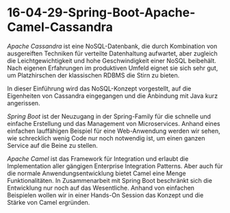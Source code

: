 # 16-04-29-Spring-Boot-Apache-Camel-Cassandra

*Apache Cassandra* ist eine NoSQL-Datenbank, die durch Kombination von ausgereiften Techniken für verteilte Datenhaltung aufwartet, aber zugleich die Leichtgewichtigkeit und hohe Geschwindigkeit einer NoSQL beibehält. Nach eigenen Erfahrungen im produktiven Umfeld eignet sie sich sehr gut, um Platzhirschen der klassischen RDBMS die Stirn zu bieten. 

In dieser Einführung wird das NoSQL-Konzept vorgestellt, auf die Eigenheiten von Cassandra eingegangen 
und die Anbindung mit Java kurz angerissen. 

*Spring Boot* ist der Neuzugang in der Spring-Family für die schnelle und einfache Erstellung und das Management von Microservices. Anhand eines einfachen lauffähigen Beispiel für eine Web-Anwendung 
werden wir sehen, wie schrecklich wenig Code nur noch notwendig ist, um einen ganzen Service auf die Beine zu stellen. 

*Apache Camel* ist das Framework für Integration und erlaubt die Implementation aller gängigen Enterprise Integration Patterns. Aber auch für die normale Anwendungsentwicklung bietet Camel eine Menge 
Funktionalitäten. In Zusammenarbeit mit Spring Boot beschränkt sich die Entwicklung nur noch auf das Wesentliche. Anhand von einfachen Beispielen wollen wir in einer Hands-On Session das Konzept und die Stärke von Camel ergründen. 